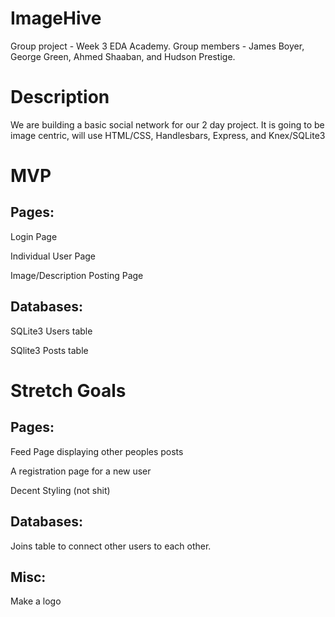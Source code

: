 # ImageHive

Group project - Week 3 EDA Academy.
Group members - James Boyer, George Green, Ahmed Shaaban, and Hudson Prestige.

# Description

We are building a basic social network for our 2 day project. It is going to be image centric, will use HTML/CSS, Handlesbars, Express, and Knex/SQLite3


# MVP

## Pages:
Login Page

Individual User Page 

Image/Description Posting Page

## Databases:
SQLite3 Users table

SQlite3 Posts table

# Stretch Goals

## Pages:
Feed Page displaying other peoples posts

A registration page for a new user

Decent Styling (not shit)

## Databases:
Joins table to connect other users to each other.

## Misc:
Make a logo




